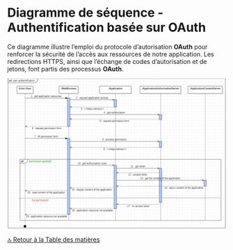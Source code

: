 # Diagramme de séquence - Authentification basée sur OAuth

Ce diagramme illustre l’emploi du protocole d’autorisation **OAuth** pour renforcer la sécurité de l’accès aux ressources de notre application. Les redirections HTTPS, ainsi que l’échange de codes d’autorisation et de jetons, font partis des processus **OAuth**.

![Représentation UML-Diagramme de séquence - authentification](../../Assets/Images/userAuthentification.png)

[🔝 Retour à la Table des matières](../../../README.md#table-des-matieres)

